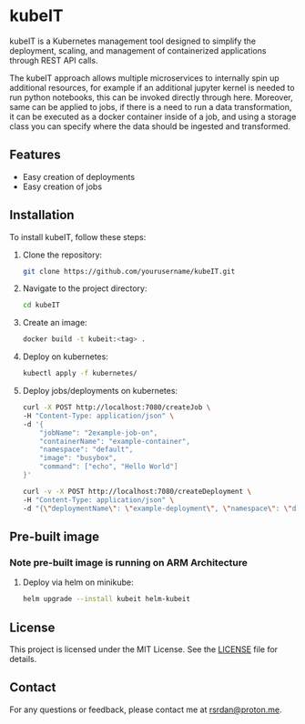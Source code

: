 # kubeIT

kubeIT is a Kubernetes management tool designed to simplify the deployment, scaling, and management of containerized applications through REST API calls.

The kubeIT approach allows multiple microservices to internally spin up additional resources, for example if an additional jupyter kernel is needed to run python notebooks, this can be invoked directly through here. Moreover, same can be applied to jobs, if there is a need to run a data transformation, it can be executed as a docker container inside of a job, and using a storage class you can specify where the data should be ingested and transformed.

## Features

- Easy creation of deployments
- Easy creation of jobs

## Installation

To install kubeIT, follow these steps:

1. Clone the repository:
    ```sh
    git clone https://github.com/yourusername/kubeIT.git
    ```

2. Navigate to the project directory:
    ```sh
    cd kubeIT
    ```

3. Create an image:
    ```sh
    docker build -t kubeit:<tag> .
    ```

4. Deploy on kubernetes:
    ```sh
    kubectl apply -f kubernetes/
    ```

5. Deploy jobs/deployments on kubernetes:
    ```sh
    curl -X POST http://localhost:7080/createJob \
    -H "Content-Type: application/json" \
    -d '{
        "jobName": "2example-job-on",
        "containerName": "example-container",
        "namespace": "default",
        "image": "busybox",
        "command": ["echo", "Hello World"]
    }'
    ```

    ```sh
    curl -v -X POST http://localhost:7080/createDeployment \
    -H "Content-Type: application/json" \
    -d "{\"deploymentName\": \"example-deployment\", \"namespace\": \"default\", \"labels\": {\"app\": \"example\"}, \"image\": \"nginx\", \"replicas\": 1, \"containerPort\": 80}"

##  Pre-built image
### Note pre-built image is running on ARM Architecture

1. Deploy via helm on minikube:
    ```sh
    helm upgrade --install kubeit helm-kubeit
    ```

## License

This project is licensed under the MIT License. See the [LICENSE](LICENSE) file for details.

## Contact

For any questions or feedback, please contact me at rsrdan@proton.me.
